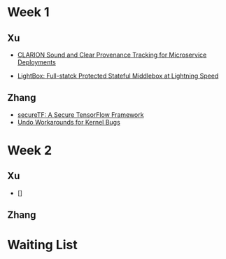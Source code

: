 # Week 1

## Xu

- [CLARION Sound and Clear Provenance Tracking for Microservice Deployments](https://github.com/duowen1/PaperReading/tree/main/CLARION)

- [LightBox: Full-statck Protected Stateful Middlebox at Lightning Speed](https://github.com/duowen1/PaperReading/tree/main/LightBox)

## Zhang

- [secureTF: A Secure TensorFlow Framework](https://github.com/duowen1/PaperReading/blob/main/secureTF/secureTF.pdf)
- [Undo Workarounds for Kernel Bugs](https://github.com/duowen1/PaperReading/blob/main/Undo%20Workarounds%20for%20Kernel%20Bugs/Undo%20Workarounds%20for%20Kernel%20Bugs.pdf)

# Week 2

## Xu

- []

## Zhang

# Waiting List
